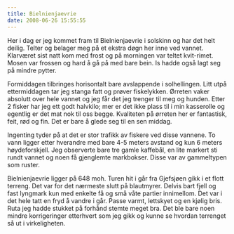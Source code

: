 ```yaml
---
title: Bielnienjaevrie
date: 2008-06-26 15:55:55
---
```


Her i dag er jeg kommet fram til Bielnienjaevrie i solskinn og har det helt deilig. Telter og belager meg på et ekstra døgn her inne ved vannet. Klarværet sist natt kom med frost og på morningen var teltet kvit-rimet. Mosen var frossen og hard å gå på med bare bein. Is hadde også lagt seg på mindre pytter.

Formiddagen tilbringes horisontalt bare avslappende i solhellingen. Litt utpå ettermiddagen tar jeg stanga fatt og prøver fiskelykken. Ørreten vaker absolutt over hele vannet og jeg får det jeg trenger til meg og hunden. Etter 2 fisker har jeg ett godt halvkilo; mer er det ikke plass til i min kasserolle og egentlig er det mat nok til oss begge. Kvaliteten på ørreten her er fantastisk, feit, rød og fin. Det er bare å glede seg til en sen middag.

Ingenting tyder på at det er stor trafikk av fiskere ved disse vannene. To vann ligger etter hverandre med bare 4-5 meters avstand og kun 6 meters høydeforskjell. Jeg observerte bare tre gamle kaffebål, en lite markert sti rundt vannet og noen få gjenglemte markbokser. Disse var av gammeltypen som ruster.

Bielnienjaevrie ligger på 648 moh. Turen hit i går fra Gjefsjøen gikk i et flott terreng.  Det var for det nærmeste slutt på blautmyrer. Delvis bart fjell og fast lyngmark kun med enkelte få og små våte partier innimellom. Det var i det hele tatt en fryd å vandre i går. Passe varmt, lettskyet og en kjølig bris. Ruta  jeg hadde stukket på forhånd stemte meget bra. Det ble bare noen mindre korrigeringer etterhvert som jeg gikk og kunne se hvordan terrenget så ut i virkeligheten.
